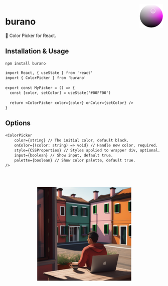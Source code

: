 <img align="right" src="https://github.com/tobua/burano/raw/main/logo.png" width="15%" alt="burano Color Picker" />

# burano

🎨 Color Picker for React.

## Installation & Usage

```
npm install burano
```

```tsx
import React, { useState } from 'react'
import { ColorPicker } from 'burano'

export const MyPicker = () => {
  const [color, setColor] = useState('#00FF00')

  return <ColorPicker color={color} onColor={setColor} />
}
```

## Options

```tsx
<ColorPicker
    color={string} // The initial color, default black.
    onColor={(color: string) => void} // Handle new color, required.
    style={CSSProperties} // Styles applied to wrapper div, optional.
    input={boolean} // Show input, default true.
    palette={boolean} // Show color palette, default true.
/>
```

<br />
<br />
<p align="center">
  <img src="https://github.com/tobua/burano/raw/main/burano.png" alt="Burano island generated with hotpot.ai" width="300">
</p>
